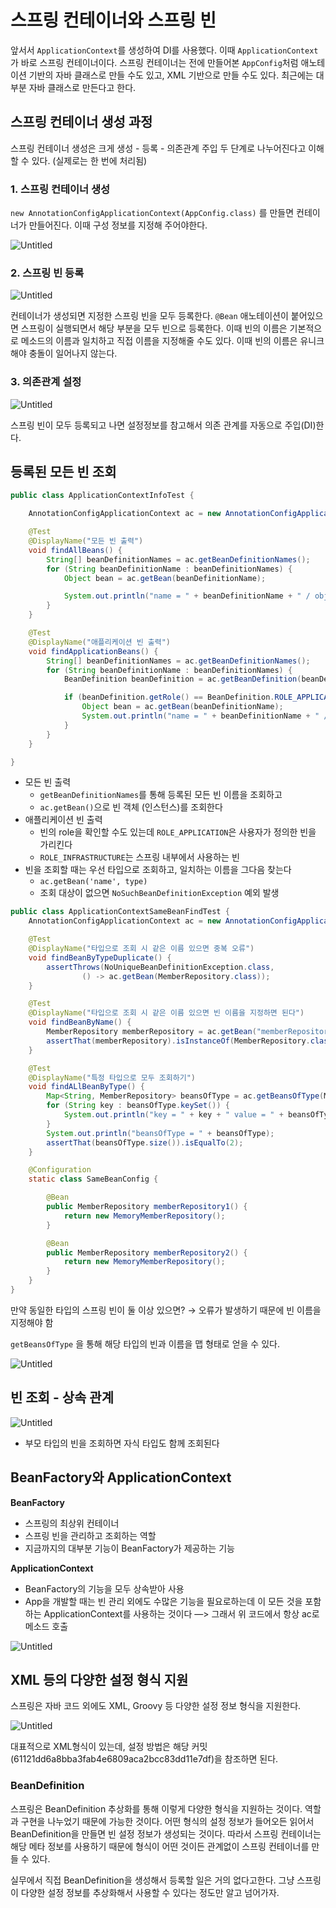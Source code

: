 # 스프링 컨테이너와 스프링 빈

앞서서 `ApplicationContext`를 생성하여 DI를 사용했다. 이때 `ApplicationContext`가 바로 스프링 컨테이너이다. 스프링 컨테이너는 전에 만들어본 `AppConfig`처럼 애노테이션 기반의 자바 클래스로 만들 수도 있고, XML 기반으로 만들 수도 있다. 최근에는 대부분 자바 클래스로 만든다고 한다.

## 스프링 컨테이너 생성 과정

스프링 컨테이너 생성은 크게 생성 - 등록 - 의존관계 주입 두 단계로 나누어진다고 이해할 수 있다.
(실제로는 한 번에 처리됨)

### 1. 스프링 컨테이너 생성

`new AnnotationConfigApplicationContext(AppConfig.class)` 를 만들면 컨테이너가 만들어진다. 이때 구성 정보를 지정해 주어야한다. 

![Untitled](/assets/img/2022-11-12/SpringContainer.png)

### 2. 스프링 빈 등록

![Untitled](/assets/img/2022-11-12/AddBean.png)

컨테이너가 생성되면 지정한 스프링 빈을 모두 등록한다. `@Bean` 애노테이션이 붙어있으면 스프링이 실행되면서 해당 부분을 모두 빈으로 등록한다. 이때 빈의 이름은 기본적으로 메소드의 이름과 일치하고 직접 이름을 지정해줄 수도 있다. 이때 빈의 이름은 유니크해야 충돌이 일어나지 않는다.

### 3. 의존관계 설정

![Untitled](/assets/img/2022-11-12/Dependency.png)

스프링 빈이 모두 등록되고 나면 설정정보를 참고해서 의존 관계를 자동으로 주입(DI)한다. 

## 등록된 모든 빈 조회

```java
public class ApplicationContextInfoTest {

    AnnotationConfigApplicationContext ac = new AnnotationConfigApplicationContext(AppConfig.class);

    @Test
    @DisplayName("모든 빈 출력")
    void findAllBeans() {
        String[] beanDefinitionNames = ac.getBeanDefinitionNames();
        for (String beanDefinitionName : beanDefinitionNames) {
            Object bean = ac.getBean(beanDefinitionName);

            System.out.println("name = " + beanDefinitionName + " / object = " + bean);
        }
    }

    @Test
    @DisplayName("애플리케이션 빈 출력")
    void findApplicationBeans() {
        String[] beanDefinitionNames = ac.getBeanDefinitionNames();
        for (String beanDefinitionName : beanDefinitionNames) {
            BeanDefinition beanDefinition = ac.getBeanDefinition(beanDefinitionName);

            if (beanDefinition.getRole() == BeanDefinition.ROLE_APPLICATION) {
                Object bean = ac.getBean(beanDefinitionName);
                System.out.println("name = " + beanDefinitionName + " / object = " + bean);
            }
        }
    }

}
```

- 모든 빈 출력
    - `getBeanDefinitionNames`를 통해 등록된 모든 빈 이름을 조회하고
    - `ac.getBean()`으로 빈 객체 (인스턴스)를 조회한다
- 애플리케이션 빈 출력
    - 빈의 role을 확인할 수도 있는데 `ROLE_APPLICATION`은 사용자가 정의한 빈을 가리킨다
    - `ROLE_INFRASTRUCTURE`는 스프링 내부에서 사용하는 빈
- 빈을 조회할 때는 우선 타입으로 조회하고, 일치하는 이름을 그다음 찾는다
    - `ac.getBean('name', type)`
    - 조회 대상이 없으면 `NoSuchBeanDefinitionException` 예외 발생

```java
public class ApplicationContextSameBeanFindTest {
    AnnotationConfigApplicationContext ac = new AnnotationConfigApplicationContext(SameBeanConfig.class);

    @Test
    @DisplayName("타입으로 조회 시 같은 이름 있으면 중복 오류")
    void findBeanByTypeDuplicate() {
        assertThrows(NoUniqueBeanDefinitionException.class,
                () -> ac.getBean(MemberRepository.class));
    }

    @Test
    @DisplayName("타입으로 조회 시 같은 이름 있으면 빈 이름을 지정하면 된다")
    void findBeanByName() {
        MemberRepository memberRepository = ac.getBean("memberRepository1", MemberRepository.class);
        assertThat(memberRepository).isInstanceOf(MemberRepository.class);
    }

    @Test
    @DisplayName("특정 타입으로 모두 조회하기")
    void findALlBeanByType() {
        Map<String, MemberRepository> beansOfType = ac.getBeansOfType(MemberRepository.class);
        for (String key : beansOfType.keySet()) {
            System.out.println("key = " + key + " value = " + beansOfType.get(key));
        }
        System.out.println("beansOfType = " + beansOfType);
        assertThat(beansOfType.size()).isEqualTo(2);
    }

    @Configuration
    static class SameBeanConfig {

        @Bean
        public MemberRepository memberRepository1() {
            return new MemoryMemberRepository();
        }

        @Bean
        public MemberRepository memberRepository2() {
            return new MemoryMemberRepository();
        }
    }
}
```

만약 동일한 타입의 스프링 빈이 둘 이상 있으면? → 오류가 발생하기 때문에 빈 이름을 지정해야 함

`getBeansOfType` 을 통해 해당 타입의 빈과 이름을 맵 형태로 얻을 수 있다.

![Untitled](/assets/img/2022-11-12/beanResult.png)

## 빈 조회 - 상속 관계

![Untitled](/assets/img/2022-11-12/inherit.png)

- 부모 타입의 빈을 조회하면 자식 타입도 함께 조회된다

## BeanFactory와 ApplicationContext

**BeanFactory**

- 스프링의 최상위 컨테이너
- 스프링 빈을 관리하고 조회하는 역할
- 지금까지의 대부분 기능이 BeanFactory가 제공하는 기능

**ApplicationContext**

- BeanFactory의 기능을 모두 상속받아 사용
- App을 개발할 때는 빈 관리 외에도 수많은 기능을 필요로하는데 이 모든 것을 포함하는 ApplicationContext를 사용하는 것이다 —> 그래서 위 코드에서 항상 ac로 메소드 호출

![Untitled](/assets/img/2022-11-12/AppContext.png)

## XML 등의 다양한 설정 형식 지원

스프링은 자바 코드 외에도 XML, Groovy 등 다양한 설정 정보 형식을 지원한다.

![Untitled](/assets/img/2022-11-12/variousContext.png)

대표적으로 XML형식이 있는데, 설정 방법은 해당 커밋(61121dd6a8bba3fab4e6809aca2bcc83dd11e7df)을 참조하면 된다.

### BeanDefinition

스프링은 BeanDefinition 추상화를 통해 이렇게 다양한 형식을 지원하는 것이다. 역할과 구현을 나누었기 때문에 가능한 것이다. 어떤 형식의 설정 정보가 들어오든 읽어서 BeanDefinition을 만들면 빈 설정 정보가 생성되는 것이다. 따라서 스프링 컨테이너는 해당 메타 정보를 사용하기 때문에 형식이 어떤 것이든 관계없이 스프링 컨테이너를 만들 수 있다.

실무에서 직접 BeanDefinition을 생성해서 등록할 일은 거의 없다고한다. 그냥 스프링이 다양한 설정 정보를 추상화해서 사용할 수 있다는 정도만 알고 넘어가자.